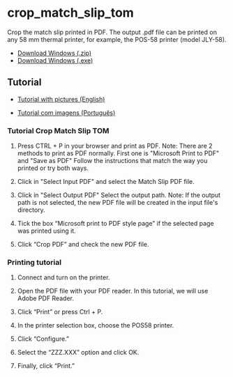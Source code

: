 # crop_match_slip_tom
Crop the match slip printed in PDF. The output .pdf file can be printed on any 58 mm thermal printer, for example, the POS-58 printer (model JLY-58).

- [Download Windows (.zip)](https://drive.google.com/file/d/1qI9q4b6dQM6QpMv6kgMzFzQAIno4vo5t/view)
- [Download Windows (.exe)](https://drive.google.com/file/d/1A6FwVGr5xrvX9xL1-RsXeJmpNba-mnnM/view)

## Tutorial

- [Tutorial with pictures (English)](https://docs.google.com/document/d/192dWLBdTF0V07t8vZuskYtMIyf7CMhtxE0CMEKWlkR4/edit)

- [Tutorial com imagens (Português)](https://docs.google.com/document/d/185Rt67DwFnCKbkHu1ryvwpoR8krThXAZLQOQ7VEB8BI/edit)

### Tutorial Crop Match Slip TOM

1. Press CTRL + P in your browser and print as PDF.
   Note: There are 2 methods to print as PDF normally.
   First one is "Microsoft Print to PDF" and "Save as PDF"
   Follow the instructions that match the way you printed or try both ways.

2. Click in "Select Input PDF" and select the Match Slip PDF file.

3. Click in "Select Output PDF" Select the output path.
   Note: If the output path is not selected, the new PDF file will be created in the input file's directory.

4. Tick the box “Microsoft print to PDF style page” if the selected page was printed using it.

5. Click “Crop PDF” and check the new PDF file.

### Printing tutorial

1. Connect and turn on the printer.

2. Open the PDF file with your PDF reader. In this tutorial, we will use Adobe PDF Reader.

3. Click “Print” or press Ctrl + P.

4. In the printer selection box, choose the POS58 printer.

5. Click “Configure.”

6. Select the “ZZZ.XXX” option and click OK.

7. Finally, click “Print.”
